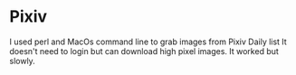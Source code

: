 # Pixiv
I used perl and MacOs command line to grab images from Pixiv Daily list
It doesn't need to login but can download high pixel images.
It worked but slowly.
